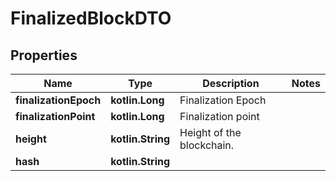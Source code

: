 
# FinalizedBlockDTO

## Properties
Name | Type | Description | Notes
------------ | ------------- | ------------- | -------------
**finalizationEpoch** | **kotlin.Long** | Finalization Epoch | 
**finalizationPoint** | **kotlin.Long** | Finalization point | 
**height** | **kotlin.String** | Height of the blockchain. | 
**hash** | **kotlin.String** |  | 



